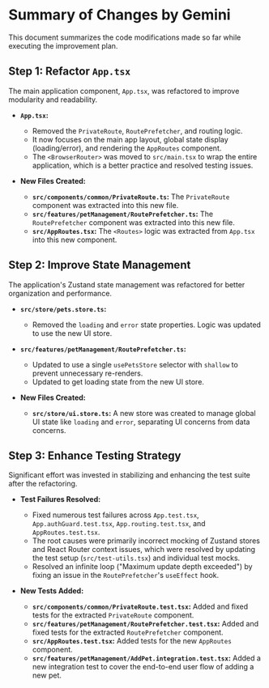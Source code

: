 # Summary of Changes by Gemini

This document summarizes the code modifications made so far while executing the improvement plan.

## Step 1: Refactor `App.tsx`

The main application component, `App.tsx`, was refactored to improve modularity and readability.

- **`App.tsx`:**
  - Removed the `PrivateRoute`, `RoutePrefetcher`, and routing logic.
  - It now focuses on the main app layout, global state display (loading/error), and rendering the `AppRoutes`
    component.
  - The `<BrowserRouter>` was moved to `src/main.tsx` to wrap the entire application, which is a better practice and
    resolved testing issues.

- **New Files Created:**
  - **`src/components/common/PrivateRoute.ts`:** The `PrivateRoute` component was extracted into this new file.
  - **`src/features/petManagement/RoutePrefetcher.ts`:** The `RoutePrefetcher` component was extracted into this new
    file.
  - **`src/AppRoutes.tsx`:** The `<Routes>` logic was extracted from `App.tsx` into this new component.

## Step 2: Improve State Management

The application's Zustand state management was refactored for better organization and performance.

- **`src/store/pets.store.ts`:**
  - Removed the `loading` and `error` state properties. Logic was updated to use the new UI store.

- **`src/features/petManagement/RoutePrefetcher.ts`:**
  - Updated to use a single `usePetsStore` selector with `shallow` to prevent unnecessary re-renders.
  - Updated to get loading state from the new UI store.

- **New Files Created:**
  - **`src/store/ui.store.ts`:** A new store was created to manage global UI state like `loading` and `error`,
    separating UI concerns from data concerns.

## Step 3: Enhance Testing Strategy

Significant effort was invested in stabilizing and enhancing the test suite after the refactoring.

- **Test Failures Resolved:**
  - Fixed numerous test failures across `App.test.tsx`, `App.authGuard.test.tsx`, `App.routing.test.tsx`, and
    `AppRoutes.test.tsx`.
  - The root causes were primarily incorrect mocking of Zustand stores and React Router context issues, which were
    resolved by updating the test setup (`src/test-utils.tsx`) and individual test mocks.
  - Resolved an infinite loop ("Maximum update depth exceeded") by fixing an issue in the `RoutePrefetcher`'s
    `useEffect` hook.

- **New Tests Added:**
  - **`src/components/common/PrivateRoute.test.tsx`:** Added and fixed tests for the extracted `PrivateRoute` component.
  - **`src/features/petManagement/RoutePrefetcher.test.tsx`:** Added and fixed tests for the extracted `RoutePrefetcher`
    component.
  - **`src/AppRoutes.test.tsx`:** Added tests for the new `AppRoutes` component.
  - **`src/features/petManagement/AddPet.integration.test.tsx`:** Added a new integration test to cover the end-to-end
    user flow of adding a new pet.
